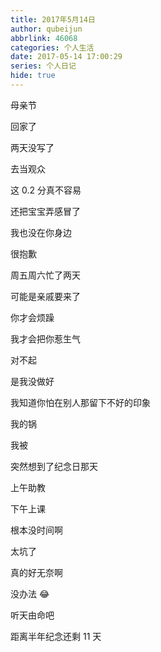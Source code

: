```yaml
---
title: 2017年5月14日
author: qubeijun
abbrlink: 46068
categories: 个人生活
date: 2017-05-14 17:00:29
series: 个人日记
hide: true
---
```


母亲节

回家了

两天没写了

去当观众

这 0.2 分真不容易

还把宝宝弄感冒了

我也没在你身边

很抱歉

周五周六忙了两天

可能是亲戚要来了

你才会烦躁

我才会把你惹生气

对不起

是我没做好

我知道你怕在别人那留下不好的印象

我的锅

我被

突然想到了纪念日那天

上午助教

下午上课

根本没时间啊

太坑了

真的好无奈啊

没办法 😂

听天由命吧

距离半年纪念还剩 11 天
